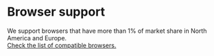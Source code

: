 # Browser support
We support browsers that have more than 1% of market share in North America and Europe.<br>
[Check the list of compatible browsers.](https://browserslist.dev/?q=PiAxJSBpbiBhbHQtbmEsID4gMSUgaW4gYWx0LWV1)

